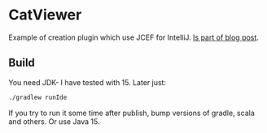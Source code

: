 # CatViewer
Example of creation plugin which use JCEF for IntelliJ. [Is part of blog post](https://medium.com/virtuslab/creating-intellij-plugin-with-webview-3b27c3f87aea).

## Build
You need JDK- I have tested with 15.
Later just:
```bash
./gradlew runIde
```
If you try to run it some time after publish, bump versions of gradle, scala and others. Or use Java 15.
